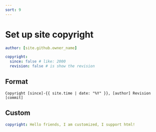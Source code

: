 ```yaml
---
sort: 9
---
```


# Set up site copyright
```yml
author: [site.github.owner_name]

copyright:
  since: false # like: 2000
  revision: false # is show the revision
```

## Format
```
Copyright [since]-{{ site.time | date: "%Y" }}, [author] Revision [commit]
```

## Custom
```yml
copyright: Hello friends, I am customized, I support html!
```
